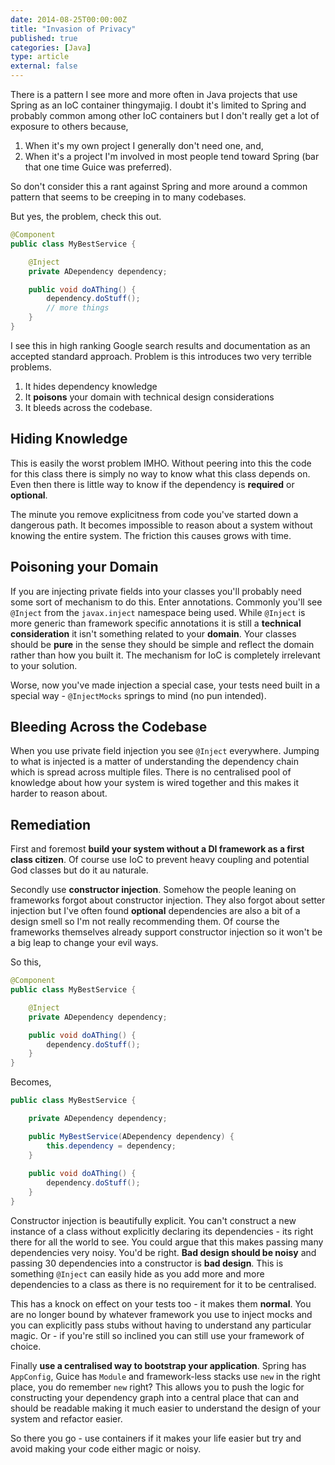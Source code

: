 ```yaml
---
date: 2014-08-25T00:00:00Z
title: "Invasion of Privacy"
published: true
categories: [Java]
type: article
external: false
---
```


There is a pattern I see more and more often in Java projects that use Spring as an IoC container thingymajig.  I doubt it's limited to Spring and probably common among other IoC containers but I don't really get a lot of exposure to others because,

1. When it's my own project I generally don't need one, and,
2. When it's a project I'm involved in most people tend toward Spring (bar that one time Guice was preferred).

So don't consider this a rant against Spring and more around a common pattern that seems to be creeping in to many codebases.

But yes, the problem, check this out.

```java
@Component
public class MyBestService {

	@Inject
	private ADependency dependency;

	public void doAThing() {
		dependency.doStuff();
		// more things
	}
}
```

I see this in high ranking Google search results and documentation as an accepted standard approach.  Problem is this introduces two very terrible problems.

1. It hides dependency knowledge 
2. It __poisons__ your domain with technical design considerations
3. It bleeds across the codebase.

## Hiding Knowledge

This is easily the worst problem IMHO. Without peering into this the code for this class there is simply no way to know what this class depends on.  Even then there is little way to know if the dependency is __required__ or __optional__.

The minute you remove explicitness from code you've started down a dangerous path.  It becomes impossible to reason about a system without knowing the entire system.  The friction this causes grows with time.

## Poisoning your Domain

If you are injecting private fields into your classes you'll probably need some sort of mechanism to do this.  Enter annotations.  Commonly you'll see `@Inject` from the `javax.inject` namespace being used.  While `@Inject` is more generic than framework specific annotations it is still a __technical consideration__ it isn't something related to your __domain__.  Your classes should be __pure__ in the sense they should be simple and reflect the domain rather than how you built it.  The mechanism for IoC is completely irrelevant to your solution.

Worse, now you've made injection a special case, your tests need  built in a special way - `@InjectMocks` springs to mind (no pun intended).

## Bleeding Across the Codebase

When you use private field injection you see `@Inject` everywhere. Jumping to what is injected is a matter of understanding the dependency chain which is spread across multiple files.  There is no centralised pool of knowledge about how your system is wired together and this makes it harder to reason about.

## Remediation

First and foremost __build your system without a DI framework as a first class citizen__.  Of course use IoC to prevent heavy coupling and potential God classes but do it au naturale.  

Secondly use __constructor injection__.  Somehow the people leaning on frameworks forgot about constructor injection.  They also forgot about setter injection but I've often found __optional__ dependencies are also a bit of a design smell so I'm not really recommending them.  Of course the frameworks themselves already support constructor injection so it won't be a big leap to change your evil ways.  

So this,

```java
@Component
public class MyBestService {

	@Inject
	private ADependency dependency;

	public void doAThing() {
		dependency.doStuff();
	}
}
```

Becomes,

```java
public class MyBestService {

	private ADependency dependency;

	public MyBestService(ADependency dependency) {
		this.dependency = dependency;
	}
	
	public void doAThing() {
		dependency.doStuff();
	}
}
```

Constructor injection is beautifully explicit.  You can't construct a new instance of a class without explicitly declaring its dependencies - its right there for all the world to see.  You could argue that this makes passing many dependencies very noisy.  You'd be right. __Bad design should be noisy__ and passing 30 dependencies into a constructor is __bad design__. This is something `@Inject` can easily hide as you add more and more dependencies to a class as there is no requirement for it to be centralised.  

This has a knock on effect on your tests too - it makes them __normal__.  You are no longer bound by whatever framework you use to inject mocks and you can explicitly pass stubs without having to understand any particular magic.  Or - if you're still so inclined you can still use your framework of choice.

Finally __use a centralised way to bootstrap your application__.  Spring has `AppConfig`, Guice has `Module` and framework-less stacks use `new` in the right place, you do remember `new` right?  This allows you to push the logic for constructing your dependency graph into a central place that can and should be readable making it much easier to understand the design of your system and refactor easier.

So there you go - use containers if it makes your life easier but try and avoid making your code either magic or noisy.
